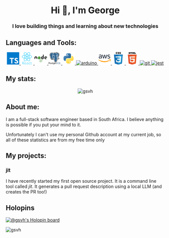 <h1 align="center">Hi 👋, I'm George</h1>
<h3 align="center">I love building things and learning about new technologies</h3>


<h2 align="left">Languages and Tools:</h2>

<div align="center">
   <a href="https://www.typescriptlang.org/" target="_blank" rel="noreferrer"> <img src="https://raw.githubusercontent.com/devicons/devicon/master/icons/typescript/typescript-original.svg" alt="typescript" width="40" height="40"/> </a> 
 <a href="https://reactjs.org/" target="_blank" rel="noreferrer"> <img src="https://raw.githubusercontent.com/devicons/devicon/master/icons/react/react-original-wordmark.svg" alt="react" width="40" height="40"/> </a>
<a href="https://nodejs.org" target="_blank" rel="noreferrer"> <img src="https://raw.githubusercontent.com/devicons/devicon/master/icons/nodejs/nodejs-original-wordmark.svg" alt="nodejs" width="40" height="40"/> </a> 
<a href="https://www.postgresql.org" target="_blank" rel="noreferrer"> <img src="https://raw.githubusercontent.com/devicons/devicon/master/icons/postgresql/postgresql-original-wordmark.svg" alt="postgresql" width="40" height="40"/> </a> 
<a href="https://www.python.org" target="_blank" rel="noreferrer"> <img src="https://raw.githubusercontent.com/devicons/devicon/master/icons/python/python-original.svg" alt="python" width="40" height="40"/> </a> 
 <a href="https://www.arduino.cc/" target="_blank" rel="noreferrer"> <img src="https://cdn.worldvectorlogo.com/logos/arduino-1.svg" alt="arduino" width="40" height="40"/> </a> 
<a href="https://aws.amazon.com" target="_blank" rel="noreferrer"> <img src="https://raw.githubusercontent.com/devicons/devicon/master/icons/amazonwebservices/amazonwebservices-original-wordmark.svg" alt="aws" width="40" height="40"/> </a> 
<a href="https://www.w3schools.com/css/" target="_blank" rel="noreferrer"> <img src="https://raw.githubusercontent.com/devicons/devicon/master/icons/css3/css3-original-wordmark.svg" alt="css3" width="40" height="40"/> </a> 
<a href="https://www.w3.org/html/" target="_blank" rel="noreferrer"> <img src="https://raw.githubusercontent.com/devicons/devicon/master/icons/html5/html5-original-wordmark.svg" alt="html5" width="40" height="40"/> </a>
<a href="https://git-scm.com/" target="_blank" rel="noreferrer"> <img src="https://www.vectorlogo.zone/logos/git-scm/git-scm-icon.svg" alt="git" width="40" height="40"/> </a> 
<a href="https://jestjs.io" target="_blank" rel="noreferrer"> <img src="https://www.vectorlogo.zone/logos/jestjsio/jestjsio-icon.svg" alt="jest" width="40" height="40"/> </a> 
</div>


<h2 align="left">My stats:</h2>

<div align='center'><img src="https://github-readme-stats.vercel.app/api/top-langs?username=gsvh&show_icons=true&locale=en&layout=compact" alt="gsvh" /></div>




<h2 align="left">About me:</h2>
<p>I am a full-stack software engineer based in South Africa. I believe anything is possible if you put your mind to it.</p>
<p>Unfortunately I can't use my personal Github account at my current job, so all of these statistics are from my free time only</p>
<h2 align="left">My projects:</h2>
<h3>jit</h3>
<p>I have recently started my first open source project. It is a command line tool called <em>jit</em>. It generates a pull request description using a local LLM (and creates the PR too!) </p>

<h2 align="left">Holopins</h2>

[![@gsvh's Holopin board](https://holopin.io/api/user/board?user=gsvh)](https://holopin.io/@gsvh)

<p align="left"> <img src="https://komarev.com/ghpvc/?username=gsvh&label=Profile%20views&color=0e75b6&style=flat" alt="gsvh" /> </p>
